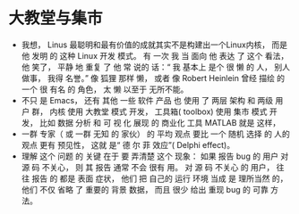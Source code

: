 # 大教堂与集市
- 我想， Linus 最聪明和最有价值的成就其实不是构建出一个Linux内核， 而是 他 发明 的 这种 Linux 开发 模式。 有 一次 我 当 面向 他 表达 了 这个 看法， 他 笑了， 平静 地 重复 了 他 常 说的 话：“ 我 基本上 是个 很 懒 的 人， 别人 做事， 我得 名誉。” 像 狐狸 那样 懒， 或者 像 Robert Heinlein 曾经 描绘 的 一个 很 有名 的 角色， 太 懒 以至于 无所不能。
- 不只 是 Emacs， 还有 其他 一些 软件 产品 也 使用 了 两层 架构 和 两级 用户 群， 内核 使用 大教堂 模式 开发， 工具箱( toolbox) 使用 集市 模式 开发， 比如 数据 分析 和 可 视 化 展现 的 商业化 工具 MATLAB 就是 这样，
- 一群 专家（ 或 一群 无知 的 家伙） 的 平均 观点 要比 一个 随机 选择 的 人的 观点 更有 预见性， 这就 是“ 德 尔 菲 效应”( Delphi effect)。
- 理解 这个 问题 的 关键 在于 要 弄清楚 这个 现象： 如果 报告 bug 的 用户 对 源 码 不关心， 则 其 报告 通常 不会 很有 用。 对 源 码 不关心 的 用户， 往往 报告 的 都是 表面 症状， 他们 把 自己的 运行 环境 当成 是 理所当然 的， 他们 不仅 省略 了 重要的 背景 数据， 而且 很少 给出 重现 bug 的 可靠 方法。


